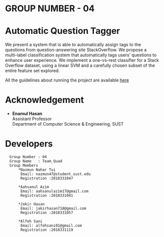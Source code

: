 # GROUP NUMBER - 04
# Automatic Question Tagger 

We present a system that is able to automatically assign tags to the questions from question-answering site StackOverflow. We propose a multi-label classification system that automatically tags users’ questions to enhance user experience. We implement a one-vs-rest classifier for a Stack Overflow dataset, using a linear SVM and a carefully chosen subset of the entire feature set explored.

All the guidelines about running the project are available [here](https://github.com/Jak57/3_2_AI_Project_Stack_Overflow_Question_Tagger/blob/main/3_2_AI_Lab_Project_QA_Tagger.pdf)

# Acknowledgement
 * **Enamul Hasan**  
      Assistant Professor  
      Department of Computer Science & Engineering, SUST  
      
 # Developers
      Group Number : 04
      Group Name   : Team_Quad
      Group Members
          *Nazmun Nahar Tui
           Email: nazmun47@student.sust.edu
           Registration :2018331047
           
          *Aahsanul Azim
           Email: aahsanulazim17@gmail.com 
           Registration :2018331041   
           
          *Jakir Hasan
           Email: jakirhasan718@gmail.com
           Registration :2018331057
           
          *Alfeh Sani
           Email: alfehsani01@gmail.com
           Registration :2018331119 
